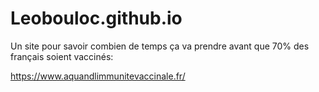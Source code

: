 # Leobouloc.github.io
Un site pour savoir combien de temps ça va prendre avant que 70% des français soient vaccinés:

https://www.aquandlimmunitevaccinale.fr/
